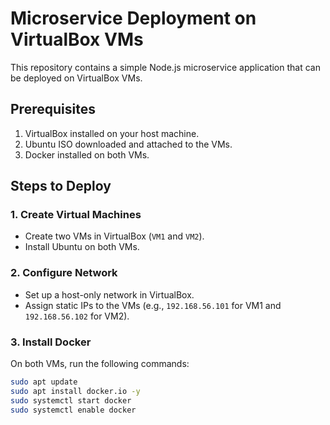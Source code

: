 # Microservice Deployment on VirtualBox VMs

This repository contains a simple Node.js microservice application that can be deployed on VirtualBox VMs.

## Prerequisites
1. VirtualBox installed on your host machine.
2. Ubuntu ISO downloaded and attached to the VMs.
3. Docker installed on both VMs.

## Steps to Deploy

### 1. Create Virtual Machines
- Create two VMs in VirtualBox (`VM1` and `VM2`).
- Install Ubuntu on both VMs.

### 2. Configure Network
- Set up a host-only network in VirtualBox.
- Assign static IPs to the VMs (e.g., `192.168.56.101` for VM1 and `192.168.56.102` for VM2).

### 3. Install Docker
On both VMs, run the following commands:
```bash
sudo apt update
sudo apt install docker.io -y
sudo systemctl start docker
sudo systemctl enable docker

